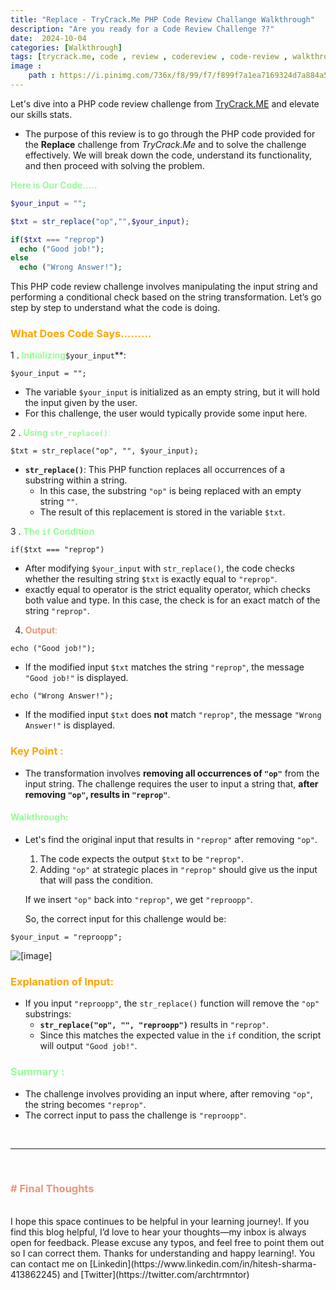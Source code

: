 ```yaml
---
title: "Replace - TryCrack.Me PHP Code Review Challange Walkthrough"
description: "Are you ready for a Code Review Challenge ??"
date:  2024-10-04
categories: [Walkthrough]
tags: [trycrack.me, code , review , codereview , code-review , walkthrough , Replace , PHP review , Replace, PHP, trycrackme] 
image :
    path : https://i.pinimg.com/736x/f8/99/f7/f899f7a1ea7169324d7a884a504ee9d2.jpg
---
```



Let's dive into a PHP code review challenge from [TryCrack.ME](https://trycrack.me/) and elevate our skills stats.

- The purpose of this review is to go through the PHP code provided for the **Replace** challenge from _TryCrack.Me_ and to solve the challenge effectively. We will break down the code, understand its functionality, and then proceed with solving the problem.

<span style="color: PaleGreen;"><b>Here is Our **Code**.....</b></span>


```php
$your_input = "";

$txt = str_replace("op","",$your_input);

if($txt === "reprop")
  echo ("Good job!");
else
  echo ("Wrong Answer!");  
```

This PHP code review challenge involves manipulating the input string and performing a conditional check based on the string transformation. Let’s go step by step to understand what the code is doing.

### <span style="color: orange;"><b>What Does Code Says.........</b></span>

1 . <span style="color: PaleGreen;">**Initializing**</span>`$your_input`**:

```
$your_input = "";
```

- The variable `$your_input` is initialized as an empty string, but it will hold the input given by the user.
- For this challenge, the user would typically provide some input here.

2 . <span style="color: PaleGreen;">**Using `str_replace()`**:</span>

```
$txt = str_replace("op", "", $your_input);
```

- **`str_replace()`**: This PHP function replaces all occurrences of a substring within a string.
    - In this case, the substring `"op"` is being replaced with an empty string `""`.
    - The result of this replacement is stored in the variable `$txt`.

3 . <span style="color: PaleGreen;"> **The `if` Condition** </span>

```
if($txt === "reprop")
```

- After modifying `$your_input` with `str_replace()`, the code checks whether the resulting string `$txt` is exactly equal to `"reprop"`.
-  exactly equal to operator   is the strict equality operator, which checks both value and type. In this case, the check is for an exact match of the string `"reprop"`.

4. <span style="color: DarkSalmon;"> **Output**:</span>

```
echo ("Good job!");
```

- If the modified input `$txt` matches the string `"reprop"`, the message `"Good job!"` is displayed.

```
echo ("Wrong Answer!");
```

 - If the modified input `$txt` does **not** match `"reprop"`, the message `"Wrong Answer!"` is displayed.

### <span style="color: Orange;">**Key Point :**</span>

- The transformation involves **removing all occurrences of `"op"`** from the input string. The challenge requires the user to input a string that, **after removing `"op"`, results in `"reprop"`**.
####  <span style="color: PaleGreen;">Walkthrough:</span>

- Let's find the original input that results in `"reprop"` after removing `"op"`.
    
    1. The code expects the output `$txt` to be `"reprop"`.
    2. Adding `"op"` at strategic places in `"reprop"` should give us the input that will pass the condition.
    
    If we insert `"op"` back into `"reprop"`, we get `"reproopp"`.
    
    So, the correct input for this challenge would be:

```
$your_input = "reproopp";
```
![[image]](https://i.imghippo.com/files/nAtIQ1727762919.png)

### <span style="color: Orange;">**Explanation of Input:**</span>

- If you input `"reproopp"`, the `str_replace()` function will remove the `"op"` substrings:
    - **`str_replace("op", "", "reproopp")`** results in `"reprop"`.
    - Since this matches the expected value in the `if` condition, the script will output `"Good job!"`.

### <span style="color: PaleGreen;">**Summary :**</span>

- The challenge involves providing an input where, after removing `"op"`, the string becomes `"reprop"`.
- The correct input to pass the challenge is `"reproopp"`.

<br>

-------------------------------

<br>

### <span style="color: DarkSalmon;"><b># Final Thoughts</b></span>
<br>
I hope this space continues to be helpful in your learning journey!. If you find this blog helpful, I’d love to hear your thoughts—my inbox is always open for feedback. Please excuse any typos, and feel free to point them out so I can correct them. Thanks for understanding and happy learning!. You can contact me on
[Linkedin](https://www.linkedin.com/in/hitesh-sharma-413862245) and [Twitter](https://twitter.com/archtrmntor)
